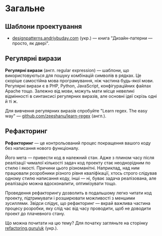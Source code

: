 # Загальне

## Шаблони проектування

* [designpatterns.andriybuday.com](http://designpatterns.andriybuday.com/) (укр.) — книга "Дизайн-патерни — просто, як двері".

## Регулярні вирази

**Регулярні вирази** (англ. regular expression) — шаблони, що використовуються для пошуку комбінацій символів в рядках. Це скоріше самостійна мова програмування, ніж частина будь-якої мови. Регулярні вирази є в PHP, Python, JavaScript, конфігураційних файлах Apache тощо. Залежно від мови, можуть мати місце невеликі відмінності в синтаксисі регулярних виразів, але основні ідеї скрізь одні й ті ж.

Для вивчення регулярних виразів спробуйте "Learn regex. The easy way" — [github.com/zeeshanu/learn-regex](https://github.com/zeeshanu/learn-regex) (англ.).

## Рефакторинг

**Рефакторинг** — це контрольований процес покращення вашого коду без написання нового функціоналу.

Його мета — привести код в належний стан. Адже з плином часу після реалізації чималої кількості задач код проекту стає неоднорідним по стилю і якості. Причини цього різноманітні. Наприклад, над ним працювали розробники різного рівня кваліфікації, хтось строго слідував одному стилю написання коду, інші — ні, буває задача реалізована, але реалізацію можна вдосконалити, оптимізувати тощо.

Проведення рефакторингу дозволить в подальшому легко читати код проекту, підтримувати і розширювати можливості з меншими зусиллями. Звідси слідує, що рефакторинг — вкрай важлива частина процесу розробки, яку слід час від часу проводити, щоб не доводити проект до плачевного стану.

Що можна почитати на цю тему? Для початку загляньте на сторінку [refactoring.guru/uk](https://refactoring.guru/uk) (укр.).



